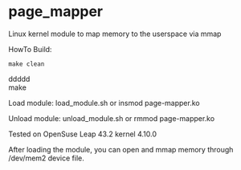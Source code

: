 # page_mapper
Linux kernel module to map memory to the userspace via mmap

HowTo Build: 

    make clean
ddddd    
    make

Load module:   load_module.sh or insmod page-mapper.ko

Unload module: unload_module.sh or rmmod page-mapper.ko

Tested on OpenSuse Leap 43.2 kernel 4.10.0

After loading the module, you can open and mmap memory through /dev/mem2 device file.
